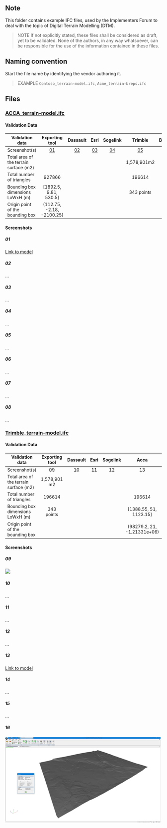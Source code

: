## Note
This folder contains example IFC files, used by the Implementers Forum to deal with the topic of Digital Terrain Modelling (DTM).
> NOTE  If not explicitly stated, these files shall be considered as draft, yet to be validated.
> None of the authors, in any way whatsoever, can be responsible for the use of the information contained in these files.

## Naming convention
Start the file name by identifying the vendor authoring it.

> EXAMPLE `Contoso_terrain-model.ifc`, `Acme_terrain-breps.ifc`

## Files


### [ACCA_terrain-model.ifc](./ACCA/ACCA_terrain-model.ifc.zip)

#### Validation Data

| Validation data                        |      Exporting tool       | Dassault  |   Esri    | Sogelink  |   Trimble   |  Bentley  | Infotech  |  Adtollo  |
|----------------------------------------|:-------------------------:|:---------:|:---------:|:---------:|:-----------:|:---------:|:---------:|:---------:|
| Screenshot(s)                          |         [01](#01)         | [02](#02) | [03](#03) | [04](#04) |  [05](#05)  | [06](#06) | [07](#07) | [08](#08) |
| Total area of the terrain surface (m2) |                           |           |           |           | 1,578,901m2 |           |           |           |
| Total number of triangles              |          927866           |           |           |           |   196614    |           |           |           |
| Bounding box dimensions LxWxH (m)      |   [1892.5, 9.81, 530.5]   |           |           |           | 343 points  |           |           |           |
| Origin point of the bounding box       | (112.75, -2.18, -2100.25) |           |           |           |             |           |           |           |

#### Screenshots

##### 01
[Link to model](https://service.usbim.com/link/651eae349242a358bea4321b)

##### 02
...

##### 03
...

##### 04
...

##### 05
...


##### 06
...

##### 07
...

##### 08
...


### [Trimble_terrain-model.ifc](./TrimbleQuadri/Trimble_terrain-model.ifc)

#### Validation Data

| Validation data                        | Exporting tool | Dassault  |   Esri    | Sogelink  |            Acca             |  Bentley  | Infotech  |    Adtollo     |
|----------------------------------------|:--------------:|:---------:|:---------:|:---------:|:---------------------------:|:---------:|:---------:|:--------------:|
| Screenshot(s)                          |   [09](#09)    | [10](#10) | [11](#11) | [12](#12) |          [13](#13)          | [14](#14) | [15](#15) |   [16](#16)    |
| Total area of the terrain surface (m2) |  1,578,901 m2  |           |           |           |                             |           |           | 1,578,901.9 m2 |
| Total number of triangles              |     196614     |           |           |           |           196614            |           |           |     196614     |
| Bounding box dimensions LxWxH (m)      |   343 points   |           |           |           |   [1388.55, 51, 1123.15]    |           |           |                |
| Origin point of the bounding box       |                |           |           |           | (98279.2, 21, -1.21331e+06) |           |           |                |

#### Screenshots

##### 09
<div>
<img src="https://github.com/JanErikHoel/IFC4.x-IF/assets/48426749/5105e02d-864f-454f-b6d4-0f9580689314" width="500"/>
</div>

##### 10
...

##### 11
...

##### 12
...

##### 13
[Link to model](https://service.usbim.com/link/651eb1cb9242a35443a43288)

##### 14
...

##### 15
...

##### 16

<div>
<img src="./Adtollo/Adtollo_Trimble_Terrain_model_Import.jpg" width="500"/>
</div>
